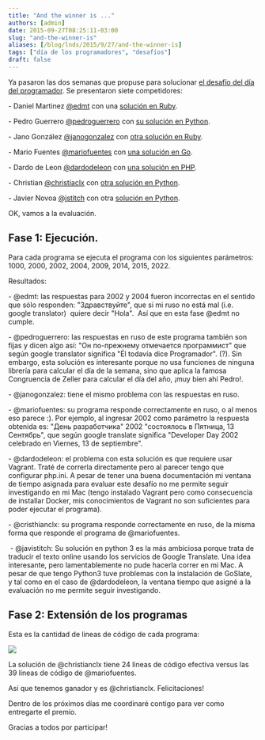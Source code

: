 ```yaml
---
title: "And the winner is ..."
authors: [admin]
date: 2015-09-27T08:25:11-03:00
slug: "and-the-winner-is"
aliases: [/blog/lnds/2015/9/27/and-the-winner-is]
tags: ["día de los programadores", "desafíos"]
draft: false
---
```


Ya pasaron las dos semanas que propuse para solucionar [el desafío del
día del programador](//www.lnds.net/blog/lnds/2015/9/13/feliz-dia-de-los-programadores).
Se presentaron siete competidores:

\- Daniel Martinez [\@edmt](//github.com/edmt) con una [solución en
Ruby](//github.com/lnds/dia-del-programador/tree/master/edmt).

\- Pedro Guerrero [\@pedroguerrero](//github.com/pedroguerrero) con [su
solución en
Python](//github.com/lnds/dia-del-programador/tree/master/pedroguerrero).

\- Jano González [\@janogonzalez](//github.com/janogonzalez) con [otra
solución en
Ruby](//github.com/lnds/dia-del-programador/tree/master/janogonzalez).

\- Mario Fuentes [\@mariofuentes](//github.com/mario-fuentes) con [una
solución en
Go](//github.com/lnds/dia-del-programador/tree/master/mario-fuentes).

\- Dardo de Leon [\@dardodeleon](//github.com/dardodeleon) con [una
solución en
PHP](//github.com/lnds/dia-del-programador/tree/master/dardo-de-leon).

\- Christian [\@christiaclx](//github.com/cristhianclx) con [otra
solución en
Python](//github.com/lnds/dia-del-programador/blob/master/cristhianclx/reto-dia-programador.py).

\- Javier Novoa [\@jstitch](//github.com/jstitch) con otra [solución en
Python](//github.com/lnds/dia-del-programador/tree/master/jstitch).

OK, vamos a la evaluación.

## **Fase 1: Ejecución**.

Para cada programa se ejecuta el programa con los siguientes parámetros:
1000, 2000, 2002, 2004, 2009, 2014, 2015, 2022.

Resultados:

\- \@edmt: las respuestas para 2002 y 2004 fueron incorrectas en el
sentido que sólo responden: "Здравствуйте", que si mi ruso no está mal
(i.e. google translator)  quiere decir "Hola".  Así que en esta fase
\@edmt no cumple.

\- \@pedroguerrero: las respuestas en ruso de este programa también son
fijas y dicen algo
así: "Он
по-прежнему отмечается программист" que según google translator significa
"Él todavía dice Programador". (?). Sin embargo, esta solución es
interesante porque no usa funciones de ninguna librería para calcular el
día de la semana, sino que aplica la famosa Congruencia de Zeller para
calcular el día del año, ¡muy bien ahí Pedro!. 

\- \@janogonzalez: tiene el mismo problema con las respuestas en
ruso.

\- \@mariofuentes: su programa responde correctamente en ruso, o al
menos eso parece :). Por ejemplo, al ingresar 2002 como parámetro la
respuesta obtenida es: "День разработчика" 2002 "состоялось в Пятница, 13 Сентябрь", 
que según google translate significa
"Developer Day 2002 celebrado en Viernes, 13 de septiembre".

\- \@dardodeleon: el problema con esta solución es que requiere usar
Vagrant. Traté de correrla directamente pero al parecer tengo que
configurar php.ini. A pesar de tener una buena documentación mi ventana
de tiempo asignada para evaluar este desafío no me permite seguir
investigando en mi Mac (tengo instalado Vagrant pero como consecuencia
de installar Docker, mis conocimientos de Vagrant no son suficientes
para poder ejecutar el programa).

\- \@cristhianclx: su programa responde correctamente en ruso, de la
misma forma que responde el programa de \@mariofuentes.

 - \@javistitch: Su solución en python 3 es la más ambiciosa porque
trata de traducir el texto online usando los servicios de Google
Translate. Una idea interesante, pero lamentablemente no pude hacerla
correr en mi Mac. A pesar de que tengo Python3 tuve problemas con la
instalación de GoSlate, y tal como en el caso de \@dardodeleon, la
ventana tiempo que asigné a la evaluación no me permite seguir
investigando. 

## **Fase 2: Extensión de los programas**

Esta es la cantidad de lineas de código de cada
programa:

![](//d2dspjyoh5c79p.cloudfront.net/eff2d1c9-6538-11e5-a640-83ed6ac97527-aa9f18b7)

La solución de \@christianclx tiene 24 lineas de código efectiva versus
las 39 líneas de código de \@mariofuentes. 

Así que tenemos ganador y es \@christianclx. Felicitaciones!

Dentro de los próximos días me coordinaré contigo para ver como
entregarte el premio.

Gracias a todos por participar!


